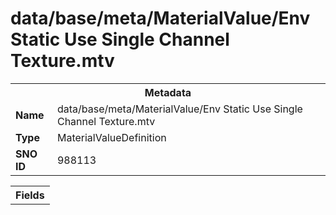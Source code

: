 <h1>data/base/meta/MaterialValue/Env Static Use Single Channel Texture.mtv</h1><table><tr><th colspan="100%">Metadata</th></tr><tr><td><b>Name</b></td><td>data/base/meta/MaterialValue/Env Static Use Single Channel Texture.mtv</td></tr><tr><td><b>Type</b></td><td>MaterialValueDefinition</td></tr><tr><td><b>SNO ID</b></td><td>988113</td></tr></table>

<table><tr><th colspan="100%">Fields</th></tr></table>

